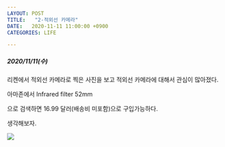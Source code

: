 ```yaml
---
LAYOUT: POST
TITLE:   "2-적외선 카메라"
DATE:   2020-11-11 11:00:00 +0900
CATEGORIES: LIFE

---
```




#####  2020/11/11(수)


리켄에서 적외선 카메라로 찍은 사진을 보고 적외선 카메라에 대해서 관심이 많아졌다. 

아마존에서 
Infrared filter 52mm

으로 검색하면 16.99 달러(배송비 미포함)으로 구입가능하다.

생각해보자.

![]({{site.baseurl}}/imgages/image001.jpg)

